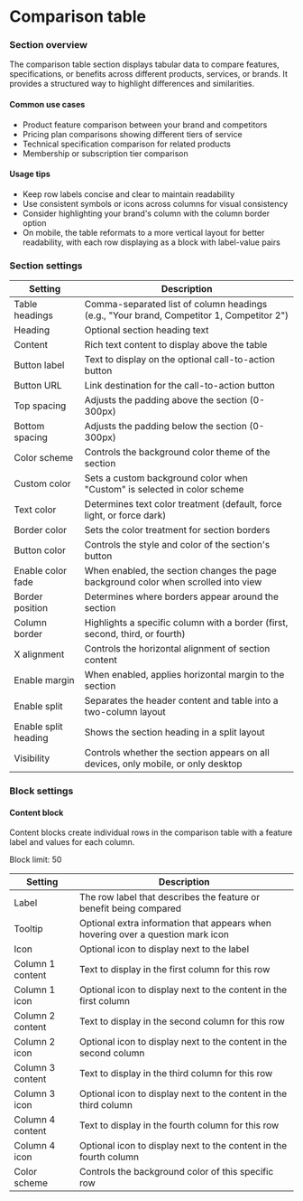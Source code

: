 # Comparison table

### Section overview

The comparison table section displays tabular data to compare features, specifications, or benefits across different products, services, or brands. It provides a structured way to highlight differences and similarities.

#### Common use cases

* Product feature comparison between your brand and competitors
* Pricing plan comparisons showing different tiers of service
* Technical specification comparison for related products
* Membership or subscription tier comparison

#### Usage tips

* Keep row labels concise and clear to maintain readability
* Use consistent symbols or icons across columns for visual consistency
* Consider highlighting your brand's column with the column border option
* On mobile, the table reformats to a more vertical layout for better readability, with each row displaying as a block with label-value pairs

### Section settings

| Setting              | Description                                                                              |
| -------------------- | ---------------------------------------------------------------------------------------- |
| Table headings       | Comma-separated list of column headings (e.g., "Your brand, Competitor 1, Competitor 2") |
| Heading              | Optional section heading text                                                            |
| Content              | Rich text content to display above the table                                             |
| Button label         | Text to display on the optional call-to-action button                                    |
| Button URL           | Link destination for the call-to-action button                                           |
| Top spacing          | Adjusts the padding above the section (0-300px)                                          |
| Bottom spacing       | Adjusts the padding below the section (0-300px)                                          |
| Color scheme         | Controls the background color theme of the section                                       |
| Custom color         | Sets a custom background color when "Custom" is selected in color scheme                 |
| Text color           | Determines text color treatment (default, force light, or force dark)                    |
| Border color         | Sets the color treatment for section borders                                             |
| Button color         | Controls the style and color of the section's button                                     |
| Enable color fade    | When enabled, the section changes the page background color when scrolled into view      |
| Border position      | Determines where borders appear around the section                                       |
| Column border        | Highlights a specific column with a border (first, second, third, or fourth)             |
| X alignment          | Controls the horizontal alignment of section content                                     |
| Enable margin        | When enabled, applies horizontal margin to the section                                   |
| Enable split         | Separates the header content and table into a two-column layout                          |
| Enable split heading | Shows the section heading in a split layout                                              |
| Visibility           | Controls whether the section appears on all devices, only mobile, or only desktop        |

### Block settings

#### Content block

Content blocks create individual rows in the comparison table with a feature label and values for each column.

Block limit: 50

| Setting          | Description                                                                     |
| ---------------- | ------------------------------------------------------------------------------- |
| Label            | The row label that describes the feature or benefit being compared              |
| Tooltip          | Optional extra information that appears when hovering over a question mark icon |
| Icon             | Optional icon to display next to the label                                      |
| Column 1 content | Text to display in the first column for this row                                |
| Column 1 icon    | Optional icon to display next to the content in the first column                |
| Column 2 content | Text to display in the second column for this row                               |
| Column 2 icon    | Optional icon to display next to the content in the second column               |
| Column 3 content | Text to display in the third column for this row                                |
| Column 3 icon    | Optional icon to display next to the content in the third column                |
| Column 4 content | Text to display in the fourth column for this row                               |
| Column 4 icon    | Optional icon to display next to the content in the fourth column               |
| Color scheme     | Controls the background color of this specific row                              |
